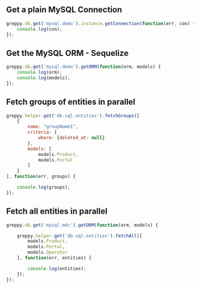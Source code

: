## Get a plain MySQL Connection

```js
greppy.db.get('mysql.demo').instance.getConnection(function(err, con) {
    console.log(con);
});
```

## Get the MySQL ORM - Sequelize

```js
greppy.db.get('mysql.demo').getORM(function(orm, models) {
    console.log(orm);
    console.log(models);
});
```

## Fetch groups of entities in parallel

```js
greppy.helper.get('db.sql.entities').fetchGroups([
    {
        name: "groupName1",
        criteria: {
            where: {deleted_at: null}
        },
        models: [
            models.Product,
            models.Portal
        ]
    }
], function(err, groups) {

    console.log(groups);
});
```

## Fetch all entities in parallel

```js
greppy.db.get('mysql.mdc').getORM(function(orm, models) {

    greppy.helper.get('db.sql.entities').fetchAll([
        models.Product,
        models.Portal,
        models.Operator
    ], function(err, entities) {

        console.log(entities);
    });
});
```

